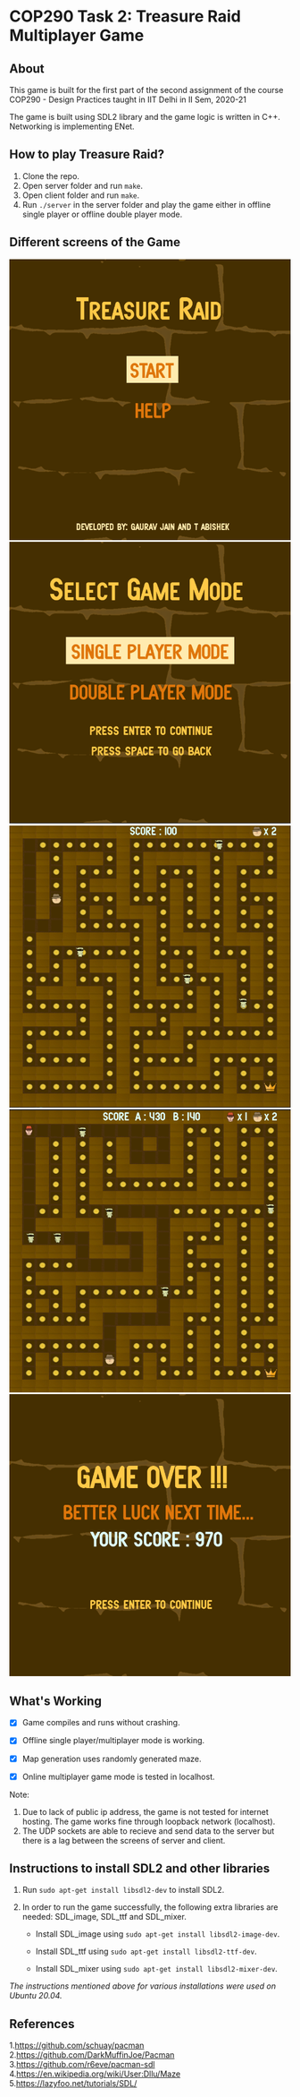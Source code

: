 # COP290 Task 2: Treasure Raid Multiplayer Game
## About
This game is built for the first part of the second assignment of the course COP290 - Design Practices taught in IIT Delhi in II Sem, 2020-21

The game is built using SDL2 library and the game logic is written in C++. Networking is implementing ENet.
## How to play Treasure Raid?
1. Clone the repo.
2. Open server folder and run ```make```.
3. Open client folder and run ```make```.
4. Run ```./server``` in the server folder and play the game either in offline single player or offline double player mode.



## Different screens of the Game
![Menu Screen](ss/men.png)
![Mode Screen](ss/mode.png)
![Single Player Screen](ss/sp.png)
![Double Player Screen](ss/dp.png)
![Game Over Screen](ss/go.png)


## What's Working
- [x] Game compiles and runs without crashing.
- [x] Offline single player/multiplayer mode is working.
- [x] Map generation uses randomly generated maze.
- [x] Online multiplayer game mode is tested in localhost.


Note:
1. Due to lack of public ip address, the game is not tested for internet hosting. The game works fine through loopback network (localhost).
2. The UDP sockets are able to recieve and send data to the server but there is a lag between the screens of server and client.

## Instructions to install SDL2 and other libraries
1. Run `sudo apt-get install libsdl2-dev` to install SDL2.
2. In order to run the game successfully, the following extra libraries are needed: SDL_image, SDL_ttf and SDL_mixer.

    - Install SDL_image using `sudo apt-get install libsdl2-image-dev`.

    - Install SDL_ttf using `sudo apt-get install libsdl2-ttf-dev`.
    - Install SDL_mixer using `sudo apt-get install libsdl2-mixer-dev`.

*The instructions mentioned above for various installations were used on Ubuntu 20.04.*

## References 
1.https://github.com/schuay/pacman
2.https://github.com/DarkMuffinJoe/Pacman
3.https://github.com/r6eve/pacman-sdl
4.https://en.wikipedia.org/wiki/User:Dllu/Maze
5.https://lazyfoo.net/tutorials/SDL/